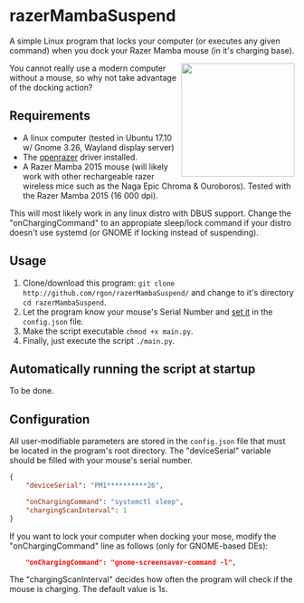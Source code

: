 # razerMambaSuspend
A simple Linux program that locks your computer (or executes any given command) when you dock your Razer Mamba mouse (in it's charging base).

<img src="https://user-images.githubusercontent.com/25673263/34489878-2ecf1a26-efde-11e7-9153-d95760882859.png" data-canonical-src="https://assets.razerzone.com/eeimages/products/22332/razer-mamba-gallery-02.png" width="200" align="right" />

You cannot really use a modern computer without a mouse, so why not take advantage of the docking action?

## Requirements
* A linux computer (tested in Ubuntu 17.10 w/ Gnome 3.26, Wayland display server)
* The [openrazer](https://openrazer.github.io/) driver installed.
* A Razer Mamba 2015 mouse (will likely work with other rechargeable razer wireless mice such as the Naga Epic Chroma & Ouroboros). Tested with the Razer Mamba 2015 (16 000 dpi).

This will most likely work in any linux distro with DBUS support. Change the "onChargingCommand" to an appropiate sleep/lock command if your distro doesn't use systemd (or GNOME if locking instead of suspending).

## Usage
1. Clone/download this program: `git clone http://github.com/rgon/razerMambaSuspend/` and change to it's directory `cd razerMambaSuspend`.
2. Let the program know your mouse's Serial Number and [set it](#configuration) in the `config.json` file.
3. Make the script executable `chmod +x main.py`.
4. Finally, just execute the script `./main.py`.

## Automatically running the script at startup
To be done.

## Configuration
All user-modifiable parameters are stored in the `config.json` file that must be located in the program's root directory.
The "deviceSerial" variable should be filled with your mouse's serial number.
```json
{
    "deviceSerial": "PM1**********26",

    "onChargingCommand": "systemctl sleep",
    "chargingScanInterval": 1
}
```
If you want to lock your computer when docking your mose, modify the "onChargingCommand" line as follows (only for GNOME-based DEs):
```json
    "onChargingCommand": "gnome-screensaver-command -l",
```
The "chargingScanInterval" decides how often the program will check if the mouse is charging. The default value is 1s.
